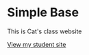 # Simple Base
This is Cat's class website

[View my student site](https://catriveros.github.io/simplebase2024/)




